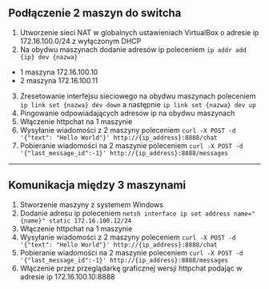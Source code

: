 Podłączenie 2 maszyn do switcha
---------------------------------

1. Utworzenie sieci NAT w globalnych ustawieniach VirtualBox o adresie ip 172.16.100.0/24 z wyłączonym DHCP
2. Na obydwu maszynach dodanie adresów ip poleceniem ``ip addr add {ip} dev {nazwa}``
  - 1 maszyna 172.16.100.10
  - 2 maszyna 172.16.100.11
3. Zresetowanie interfejsu sieciowego na obydwu maszynach poleceniem ``ip link set {nazwa} dev down`` a następnie ``ip link set {nazwa} dev up``
4. Pingowanie odpowiadających adresów ip na obydwu maszynach
5. Włączenie httpchat na 1 maszynie
6. Wysyłanie wiadomości z 2 maszyny poleceniem ``curl -X POST -d '{"text": "Hello World"}' http://{ip_address}:8888/chat``
7. Pobieranie wiadomości na 2 maszynie poleceniem ``curl -X POST -d '{"last_message_id":-1}' http://{ip_address}:8888/messages``

*************************************************

Komunikacja między 3 maszynami
--------------------------------

1. Stworzenie maszyny z systemem Windows
2. Dodanie adresu ip poleceniem ``netsh interface ip set address name="{name}" static 172.16.100.12/24``
3. Włączenie httpchat na 1 maszynie
4. Wysyłanie wiadomości z 2 maszyny poleceniem ``curl -X POST -d '{"text": "Hello World"}' http://{ip_address}:8888/chat``
5. Pobieranie wiadomości na 2 maszynie poleceniem ``curl -X POST -d '{"last_message_id":-1}' http://{ip_address}:8888/messages``
6. Włączenie przez przeglądarkę graficznej wersji httpchat podając w adresie ip 172.16.100.10:8888
